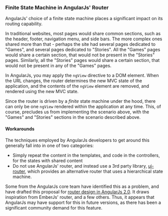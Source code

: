 ### Finite State Machine in AngularJs' Router

AngularJs' choice of a finite state machine places a significant impact on
its routing capability.

In traditional websites, most pages would share common sections,
such as the header, footer, navigation menu, and side bars.
The more complex ones shared more than that -
perhaps the site had several pages dedicated to "Games",
and several pages dedicated to "Stories".
All the "Games" pages would share a certain section,
that would not be present in the "Stories" pages.
Similarly, all the "Stories" pages would share a certain section,
that would not be present in any of the "Games" pages.

In AngularJs, you may apply the `ngView` directive to a DOM element.
When the URL changes, the router determines the new MVC state of the application,
and the contents of the `ngView` element are removed,
and rendered using the new MVC state.

Since the router is driven by a *finite* state machine under the hood,
there can only be one `ngView` rendered within the application at any time.
This, of course, precludes us from implementing the scenario above,
with the "Games" and "Stories" sections in the scenario described above.

#### Workarounds

The techniques employed by AngularJs developers to get around this
generally fall into in one of two categories:

- Simply repeat the content in the templates, and code in the controllers,
  for the states with shared content
- Do not use AngularJs' router, and instead use a 3rd party library,
  [ui-router](https://github.com/angular-ui/ui-router),
  which provides an alternative router that uses a hierarchical state machine.

Some from the AngularJs core team have identified this as a problem,
and have drafted this proposal for
[router design in AngularJs 2.0](https://groups.google.com/forum/#!topic/angular-dev/mO6jmYhvsMk).
It draws inspiration from EmberJs' router, and a few others.
Thus, it appears that AngularJs may have support for this in
future versions, as there has been a significant community demand for this feature.
